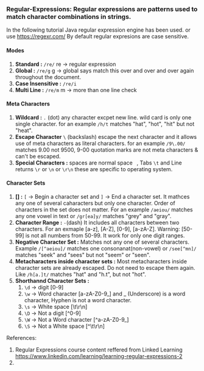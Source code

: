 ### Regular-Expressions: Regular expressions are patterns used to match character combinations in strings.
In the following tutorial Java regular expression engine has been used. or use https://regexr.com/
By default regular expresions are case sensitive.
#### Modes
1. **Standard :** `/re/` re -> regular expression
2. **Global :** `/re/g` g -> global says match this over and over and over again throughout the document.
3. **Case Insensitive :** `/re/i`
4. **Multi Line :** `/re/m` m -> more than one line check
#### Meta Characters
1. **Wildcard :** `.` (dot) any character excpet new line. wild card is only one single character. for an example `/h/t` matches "hat", "hot", "hit" but not "heat".
2. **Escape Character** `\` (backslash) escape the next character and it allows use of meta characters as literal characters. for an example `/9\.00/` matches 9.00 not 9500, 9-00
quotation marks are not meta characters & can't be escaped.
3. **Special Characters :** spaces are normal space ` `, Tabs `\t` and Line returns `\r` or `\n` or `\r\n` these are specific to operating system.
#### Character Sets
1. **[] :**
`[` -> Begin a character set and `]` -> End a character set.
It mathces any one of several caharacters but only one character. Order of characters in the set does not matter. For an example `/aeiou/` matches any one vowel in text or `/gr[ea]y/` matches "grey" and "gray".
2. **Character Range :** `-`(dash) It includes all characters between two characters. For an exmaple [a-z], [A-Z], [0-9], [a-zA-Z].
Warning: [50-99] is not all numbers from 50-99. It work for only one digit ranges.
3. **Negative Character Set :** Matches not any one of several characters. Example `/[^aeiou]/` matches one consonanat(non-vowel) or `/see[^mn]/` matches "seek" and "sees" but not "seem" or "seen".
4. **Metacharacters inside character sets :** Most metacharacters inside character sets are already escaped. Do not need to escape them again. Like `/h[a.]t/` matches "hat" and "h.t", but not "hot".
5. **Shorthannd Character Sets :** 
   1. `\d` -> digit [0-9]
   2. `\w` -> Word character [a-zA-Z0-9_]  and _ (Underscore) is a word character, Hyphen is not a word character.
   3. `\s` -> White space [\t\r\n]
   4. `\D` -> Not a digit [^0-9]
   5. `\W` -> Not a Word character [^a-zA-Z0-9_]
   6. `\S` -> Not a White space [^\t\r\n]
   













References:
1. Regular Expressions course content reffered from Linked Learning
   https://www.linkedin.com/learning/learning-regular-expressions-2
2.


